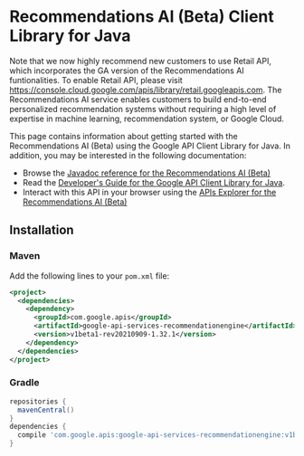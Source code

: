 # Recommendations AI (Beta) Client Library for Java

Note that we now highly recommend new customers to use Retail API, which incorporates the GA version of the Recommendations AI funtionalities. To enable Retail API, please visit https://console.cloud.google.com/apis/library/retail.googleapis.com. The Recommendations AI service enables customers to build end-to-end personalized recommendation systems without requiring a high level of expertise in machine learning, recommendation system, or Google Cloud.

This page contains information about getting started with the Recommendations AI (Beta)
using the Google API Client Library for Java. In addition, you may be interested
in the following documentation:

* Browse the [Javadoc reference for the Recommendations AI (Beta)][javadoc]
* Read the [Developer's Guide for the Google API Client Library for Java][google-api-client].
* Interact with this API in your browser using the [APIs Explorer for the Recommendations AI (Beta)][api-explorer]

## Installation

### Maven

Add the following lines to your `pom.xml` file:

```xml
<project>
  <dependencies>
    <dependency>
      <groupId>com.google.apis</groupId>
      <artifactId>google-api-services-recommendationengine</artifactId>
      <version>v1beta1-rev20210909-1.32.1</version>
    </dependency>
  </dependencies>
</project>
```

### Gradle

```gradle
repositories {
  mavenCentral()
}
dependencies {
  compile 'com.google.apis:google-api-services-recommendationengine:v1beta1-rev20210909-1.32.1'
}
```

[javadoc]: https://googleapis.dev/java/google-api-services-recommendationengine/latest/index.html
[google-api-client]: https://github.com/googleapis/google-api-java-client/
[api-explorer]: https://developers.google.com/apis-explorer/#p/recommendationengine/v1/
